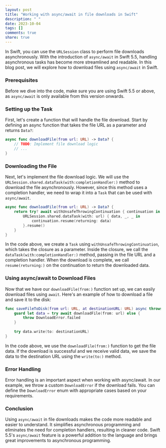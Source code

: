 ```yaml
---
layout: post
title: "Working with async/await in file downloads in Swift"
description: " "
date: 2023-10-04
tags: []
comments: true
share: true
---
```


In Swift, you can use the `URLSession` class to perform file downloads asynchronously. With the introduction of `async/await` in Swift 5.5, handling asynchronous tasks has become more streamlined and readable. In this blog post, we will explore how to download files using `async/await` in Swift.

### Prerequisites

Before we dive into the code, make sure you are using Swift 5.5 or above, as `async/await` is only available from this version onwards.

### Setting up the Task

First, let's create a function that will handle the file download. Start by defining an async function that takes the file URL as a parameter and returns `Data?`:

```swift
async func downloadFile(from url: URL) -> Data? {
    // TODO: Implement file download logic
    // ...
}
```

### Downloading the File

Next, let's implement the file download logic. We will use the `URLSession.shared.dataTask(with:completionHandler:)` method to download the file asynchronously. However, since this method uses a completion handler, we need to wrap it into a `Task` that can be used with `async/await`. 

```swift
async func downloadFile(from url: URL) -> Data? {
    return try? await withUnsafeThrowingContinuation { continuation in
        URLSession.shared.dataTask(with: url) { data, _, _ in
            continuation.resume(returning: data)
        }.resume()
    }
}
```

In the code above, we create a `Task` using `withUnsafeThrowingContinuation`, which takes the closure as a parameter. Inside the closure, we call the `dataTask(with:completionHandler:)` method, passing in the file URL and a completion handler. When the download is complete, we call `resume(returning:)` on the continuation to return the downloaded data.

### Using async/await to Download Files

Now that we have our `downloadFile(from:)` function set up, we can easily download files using `await`. Here's an example of how to download a file and save it to the disk:

```swift
func saveFileToDisk(from url: URL, at destinationURL: URL) async throws {
    guard let data = try await downloadFile(from: url) else {
        throw DownloadError.failed
    }
    
    try data.write(to: destinationURL)
}
```

In the code above, we use the `downloadFile(from:)` function to get the file data. If the download is successful and we receive valid data, we save the data to the destination URL using the `write(to:)` method.

### Error Handling

Error handling is an important aspect when working with async/await. In our example, we throw a custom `DownloadError` if the download fails. You can define the `DownloadError` enum with appropriate cases based on your requirements.

### Conclusion

Using `async/await` in file downloads makes the code more readable and easier to understand. It simplifies asynchronous programming and eliminates the need for completion handlers, resulting in cleaner code. Swift 5.5's `async/await` feature is a powerful addition to the language and brings great improvements to asynchronous programming.